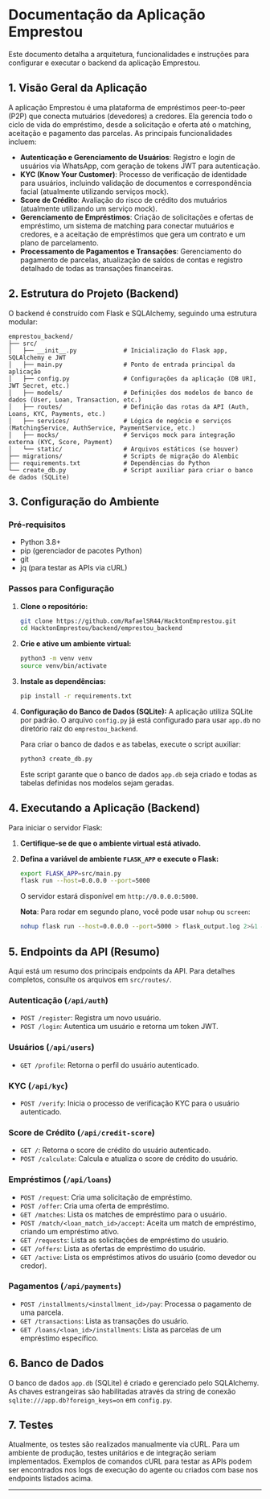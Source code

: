 # Documentação da Aplicação Emprestou

Este documento detalha a arquitetura, funcionalidades e instruções para configurar e executar o backend da aplicação Emprestou.

## 1. Visão Geral da Aplicação

A aplicação Emprestou é uma plataforma de empréstimos peer-to-peer (P2P) que conecta mutuários (devedores) a credores. Ela gerencia todo o ciclo de vida do empréstimo, desde a solicitação e oferta até o matching, aceitação e pagamento das parcelas. As principais funcionalidades incluem:

*   **Autenticação e Gerenciamento de Usuários**: Registro e login de usuários via WhatsApp, com geração de tokens JWT para autenticação.
*   **KYC (Know Your Customer)**: Processo de verificação de identidade para usuários, incluindo validação de documentos e correspondência facial (atualmente utilizando serviços mock).
*   **Score de Crédito**: Avaliação do risco de crédito dos mutuários (atualmente utilizando um serviço mock).
*   **Gerenciamento de Empréstimos**: Criação de solicitações e ofertas de empréstimo, um sistema de matching para conectar mutuários e credores, e a aceitação de empréstimos que gera um contrato e um plano de parcelamento.
*   **Processamento de Pagamentos e Transações**: Gerenciamento do pagamento de parcelas, atualização de saldos de contas e registro detalhado de todas as transações financeiras.

## 2. Estrutura do Projeto (Backend)

O backend é construído com Flask e SQLAlchemy, seguindo uma estrutura modular:

```
emprestou_backend/
├── src/
│   ├── __init__.py             # Inicialização do Flask app, SQLAlchemy e JWT
│   ├── main.py                 # Ponto de entrada principal da aplicação
│   ├── config.py               # Configurações da aplicação (DB URI, JWT Secret, etc.)
│   ├── models/                 # Definições dos modelos de banco de dados (User, Loan, Transaction, etc.)
│   ├── routes/                 # Definição das rotas da API (Auth, Loans, KYC, Payments, etc.)
│   ├── services/               # Lógica de negócio e serviços (MatchingService, AuthService, PaymentService, etc.)
│   ├── mocks/                  # Serviços mock para integração externa (KYC, Score, Payment)
│   └── static/                 # Arquivos estáticos (se houver)
├── migrations/                 # Scripts de migração do Alembic
├── requirements.txt            # Dependências do Python
└── create_db.py                # Script auxiliar para criar o banco de dados (SQLite)
```

## 3. Configuração do Ambiente

### Pré-requisitos

*   Python 3.8+
*   pip (gerenciador de pacotes Python)
*   git
*   jq (para testar as APIs via cURL)

### Passos para Configuração

1.  **Clone o repositório:**
    ```bash
    git clone https://github.com/RafaelSR44/HacktonEmprestou.git
    cd HacktonEmprestou/backend/emprestou_backend
    ```

2.  **Crie e ative um ambiente virtual:**
    ```bash
    python3 -m venv venv
    source venv/bin/activate
    ```

3.  **Instale as dependências:**
    ```bash
    pip install -r requirements.txt
    ```

4.  **Configuração do Banco de Dados (SQLite):**
    A aplicação utiliza SQLite por padrão. O arquivo `config.py` já está configurado para usar `app.db` no diretório raiz do `emprestou_backend`.

    Para criar o banco de dados e as tabelas, execute o script auxiliar:
    ```bash
    python3 create_db.py
    ```
    Este script garante que o banco de dados `app.db` seja criado e todas as tabelas definidas nos modelos sejam geradas.

## 4. Executando a Aplicação (Backend)

Para iniciar o servidor Flask:

1.  **Certifique-se de que o ambiente virtual está ativado.**
2.  **Defina a variável de ambiente `FLASK_APP` e execute o Flask:**
    ```bash
    export FLASK_APP=src/main.py
    flask run --host=0.0.0.0 --port=5000
    ```
    O servidor estará disponível em `http://0.0.0.0:5000`.

    **Nota**: Para rodar em segundo plano, você pode usar `nohup` ou `screen`:
    ```bash
    nohup flask run --host=0.0.0.0 --port=5000 > flask_output.log 2>&1 &
    ```

## 5. Endpoints da API (Resumo)

Aqui está um resumo dos principais endpoints da API. Para detalhes completos, consulte os arquivos em `src/routes/`.

### Autenticação (`/api/auth`)

*   `POST /register`: Registra um novo usuário.
*   `POST /login`: Autentica um usuário e retorna um token JWT.

### Usuários (`/api/users`)

*   `GET /profile`: Retorna o perfil do usuário autenticado.

### KYC (`/api/kyc`)

*   `POST /verify`: Inicia o processo de verificação KYC para o usuário autenticado.

### Score de Crédito (`/api/credit-score`)

*   `GET /`: Retorna o score de crédito do usuário autenticado.
*   `POST /calculate`: Calcula e atualiza o score de crédito do usuário.

### Empréstimos (`/api/loans`)

*   `POST /request`: Cria uma solicitação de empréstimo.
*   `POST /offer`: Cria uma oferta de empréstimo.
*   `GET /matches`: Lista os matches de empréstimo para o usuário.
*   `POST /match/<loan_match_id>/accept`: Aceita um match de empréstimo, criando um empréstimo ativo.
*   `GET /requests`: Lista as solicitações de empréstimo do usuário.
*   `GET /offers`: Lista as ofertas de empréstimo do usuário.
*   `GET /active`: Lista os empréstimos ativos do usuário (como devedor ou credor).

### Pagamentos (`/api/payments`)

*   `POST /installments/<installment_id>/pay`: Processa o pagamento de uma parcela.
*   `GET /transactions`: Lista as transações do usuário.
*   `GET /loans/<loan_id>/installments`: Lista as parcelas de um empréstimo específico.

## 6. Banco de Dados

O banco de dados `app.db` (SQLite) é criado e gerenciado pelo SQLAlchemy. As chaves estrangeiras são habilitadas através da string de conexão `sqlite:///app.db?foreign_keys=on` em `config.py`.

## 7. Testes

Atualmente, os testes são realizados manualmente via cURL. Para um ambiente de produção, testes unitários e de integração seriam implementados. Exemplos de comandos cURL para testar as APIs podem ser encontrados nos logs de execução do agente ou criados com base nos endpoints listados acima.

---
